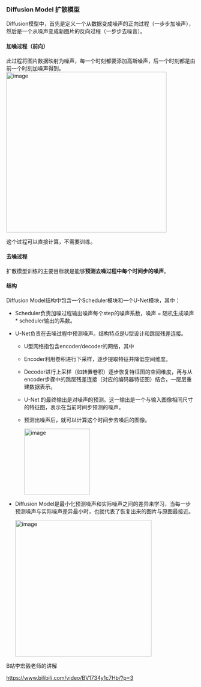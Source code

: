 ### Diffusion Model 扩散模型
Diffusion模型中，首先是定义一个从数据变成噪声的正向过程（一步步加噪声），然后是一个从噪声变成新图片的反向过程（一步步去噪音）。

#### 加噪过程（前向）

此过程将图片数据映射为噪声，每一个时刻都要添加高斯噪声，后一个时刻都是由前一个时刻加噪声得到。
<img width="427" alt="image" src="https://github.com/user-attachments/assets/087909ae-cc08-49d5-b9cd-d26920fd4004">

这个过程可以直接计算，不需要训练。


#### 去噪过程
扩散模型训练的主要目标就是能够**预测去噪过程中每个时间步的噪声**。


#### 结构
Diffusion Model结构中包含一个Scheduler模块和一个U-Net模块，其中：
-  Scheduler负责加噪过程输出噪声每个step的噪声系数，噪声 = 随机生成噪声 * scheduler输出的系数。
-  U-Net负责在去噪过程中预测噪声。结构特点是U型设计和跳层残差连接。
    - U型网络指包含encoder/decoder的网络，其中
    - Encoder利用卷积进行下采样，逐步提取特征并降低空间维度。
    - Decoder进行上采样（如转置卷积）逐步恢复特征图的空间维度，再与从encoder步骤中的跳层残差连接（对应的编码器特征图）结合，一层层重建数据表示。
    - U-Net 的最终输出是对噪声的预测。这一输出是一个与输入图像相同尺寸的特征图，表示在当前时间步预测的噪声。
    - 预测出噪声后，就可以计算这个时间步去噪后的图像。
      
        <img width="175" alt="image" src="https://github.com/user-attachments/assets/4446582c-d1f4-4bd1-b718-b8918e67d971">
-  Diffusion Model是最小化预测噪声和实际噪声之间的差异来学习，当每一步预测噪声与实际噪声差异最小时，也就代表了恢复出来的图片与原图最接近。

      <img width="363" alt="image" src="https://github.com/user-attachments/assets/fd03b750-3f2e-4e42-b9b2-8e115169c21e">



B站李宏毅老师的讲解

https://www.bilibili.com/video/BV1734y1c7Hb/?p=3
